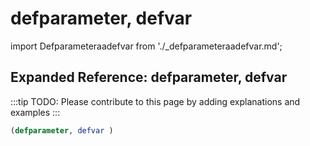 # defparameter, defvar

import Defparameteraadefvar from './_defparameteraadefvar.md';

<Defparameteraadefvar />

## Expanded Reference: defparameter, defvar

:::tip
TODO: Please contribute to this page by adding explanations and examples
:::

```lisp
(defparameter, defvar )
```
